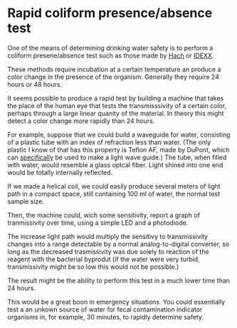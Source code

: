 # Rapid coliform presence/absence test

One of the means of determining drinking water safety is to perform a coliform presene/absence test such as those made by
[Hach](https://www.hach.com/presence-absence-test-pk-12/product-downloads?id=7640249610) or 
[IDEXX](https://www.idexx.com/en/water/water-products-services/colilert/).

These methods require incubation at a certain temperature an produce a color change in the presence of the organism.
Generally they require 24 hours or 48 hours.

It seems possible to produce a rapid test by building a machine that takes the place of the human eye that tests
the transmisssivity of a certain color, perhaps through a large linear quanity of the material. In theory 
this might detect a color change more rapidly than 24 hours.

For example, suppose that we could build a waveguide for water, consisting of a plastic tube with an index 
of refraction less than water. (The only plastic I know of that has this property is Teflon AF, made by DuPont,
which can [specifically](http://www.biogeneral.com/teflon-af/) be used to make a light wave guide.) The tube, when filled with water, would resemble a glass optcal fiber.
Light shined into one end would be totally internally reflected.

If we made a helical coil, we could easily produce several meters of light path in a compact space, still
containing 100 ml of water, the normal test sample size.

Then, the machine could, wich some sensitivity, report a graph of tranmissivity over time, using a simple LED 
and a photodiode.

The increase light path would multiply the sensitivy to transmissivity changes into a range detectable by 
a normal analog-to-digital converter, so long as the decreased trasmissivity was due solely to reaction of the 
reagent with the bacterial byprodut (if the water were very turbid, transmissivity might be so low this would not be possible.)

The result might be the ability to perform this test in a much lower time than 24 hours.

This would be a great boon in emergency situations. You could essentially test a an unkown source of water for 
fecal contamination indicator organisms in, for example, 30 minutes, to rapidly determine safety.

